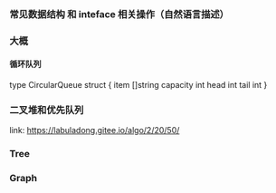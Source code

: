 ### 常见数据结构 和 inteface 相关操作（自然语言描述）

### 大概

#### 循环队列
type CircularQueue struct {
	item []string
	capacity int
	head int
	tail int
}

### 二叉堆和优先队列
link: https://labuladong.gitee.io/algo/2/20/50/

### Tree 

### Graph 

